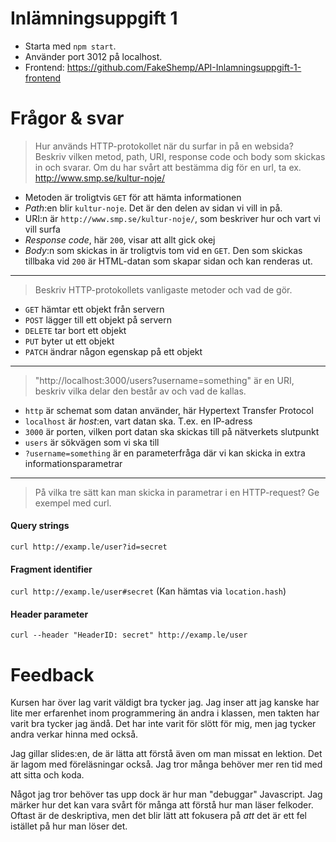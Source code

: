 # Inlämningsuppgift 1

- Starta med `npm start`. 
- Använder port 3012 på localhost.
- Frontend: https://github.com/FakeShemp/API-Inlamningsuppgift-1-frontend

# Frågor & svar

> Hur används HTTP-protokollet när du surfar in på en websida? Beskriv vilken metod, path, URI, response code och body som skickas in och svarar. Om du har svårt att bestämma dig för en url, ta ex. http://www.smp.se/kultur-noje/
- Metoden är troligtvis `GET` för att hämta informationen
- *Path*:en blir `kultur-noje`. Det är den delen av sidan vi vill in på.
- URI:n är `http://www.smp.se/kultur-noje/`, som beskriver hur och vart vi vill surfa
- *Response code*, här `200`, visar att allt gick okej
- *Body*:n som skickas in är troligtvis tom vid en `GET`. Den som skickas tillbaka vid `200` är HTML-datan som skapar sidan och kan renderas ut.
---
> Beskriv HTTP-protokollets vanligaste metoder och vad de gör.
- `GET` hämtar ett objekt från servern
- `POST` lägger till ett objekt på servern
- `DELETE` tar bort ett objekt
- `PUT` byter ut ett objekt
- `PATCH` ändrar någon egenskap på ett objekt
---
> "http://localhost:3000/users?username=something" är en URI, beskriv vilka delar den består av och vad de kallas.
- `http` är schemat som datan använder, här Hypertext Transfer Protocol
- `localhost` är *host*:en, vart datan ska. T.ex. en IP-adress
- `3000` är porten, vilken port datan ska skickas till på nätverkets slutpunkt
- `users` är sökvägen som vi ska till
- `?username=something` är en parameterfråga där vi kan skicka in extra informationsparametrar
---
> På vilka tre sätt kan man skicka in parametrar i en HTTP-request? Ge exempel med curl.

#### Query strings
`curl http://examp.le/user?id=secret`

#### Fragment identifier
`curl http://examp.le/user#secret`
(Kan hämtas via `location.hash`)

#### Header parameter
`curl --header "HeaderID: secret" http://examp.le/user`

# Feedback
Kursen har över lag varit väldigt bra tycker jag. Jag inser att jag kanske har lite mer erfarenhet inom programmering än andra i klassen, men takten har varit bra tycker jag ändå. Det har inte varit för slött för mig, men jag tycker andra verkar hinna med också.

Jag gillar slides:en, de är lätta att förstå även om man missat en lektion. Det är lagom med föreläsningar också. Jag tror många behöver mer ren tid med att sitta och koda.

Något jag tror behöver tas upp dock är hur man "debuggar" Javascript. Jag märker hur det kan vara svårt för många att förstå hur man läser felkoder. Oftast är de deskriptiva, men det blir lätt att fokusera på *att* det är ett fel istället på hur man löser det.
